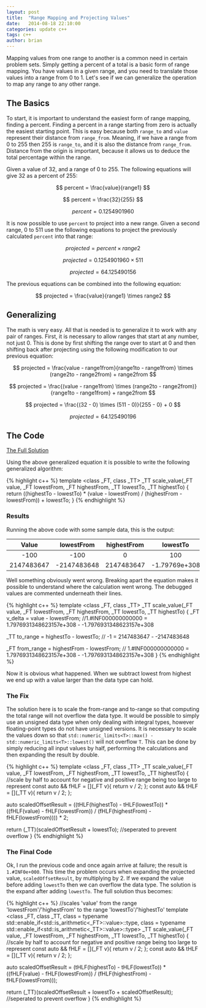 ```yaml
---
layout: post
title:  "Range Mapping and Projecting Values"
date:   2014-08-18 22:10:00
categories: update c++
tags: c++ 
author: brian
---
```


Mapping values from one range to another is a common need in certain problem sets. Simply getting a percent of a total is a basic form of range mapping. You have values in a given range, and you need to translate those values into a range from 0 to 1. Let's see if we can generalize the operation to map any range to any other range.

## The Basics

To start, it is important to understand the easiest form of range mapping, finding a percent. Finding a percent in a range starting from zero is actually the easiest starting point. This is easy because both `range_to` and `value` represent their distance from `range_from`. Meaning, if we have a range from 0 to 255 then 255 is `range_to`, and it is also the distance from `range_from`. Distance from the origin is important, because it allows us to deduce the total percentage within the range. 

Given a value of 32, and a range of 0 to 255. The following equations will give 32 as a percent of 255:

$$ percent = \frac{value}{range1} $$

$$ percent = \frac{32}{255} $$

$$ percent = 0.1254901960 $$

It is now possible to use `percent` to project into a new range. Given a second range, 0 to 511 use the following equations to project the previously calculated `percent` into that range:

$$ projected = percent \times range2 $$

$$ projected = 0.1254901960 \times 511 $$

$$ projected = 64.125490156 $$

The previous equations can be combined into the following equation:

$$ projected = \frac{value}{range1} \times range2 $$

## Generalizing

The math is very easy. All that is needed is to generalize it to work with any pair of ranges. First, it is necessary to allow ranges that start at any number, not just 0. This is done by first shifting the range over to start at 0 and then shifting back after projecting using the following modification to our previous equation:

$$ projected = \frac{value - range1from}{range1to - range1from} \times (range2to - range2from) + range2from $$

$$ projected = \frac{(value - range1from) \times (range2to - range2from)}{range1to - range1from} + range2from $$

$$ projected = \frac{(32 - 0) \times (511 - 0)}{255 - 0} + 0 $$

$$ projected = 64.125490196 $$

## The Code

[The Full Solution](https://github.com/brianrackle/brainstem_breakfast/blob/master/BrainstemBreakfast/BrainstemBreakfast/range_map.hpp)

Using the above generalized equation it is possible to write the following generalized algorithm:

{% highlight c++ %}
template <class _FT, class _TT>
_TT scale_value(_FT value, _FT lowestFrom, _FT highestFrom, _TT lowestTo, _TT highestTo)
{
  return ((highestTo - lowestTo) * 
    (value - lowestFrom) / (highestFrom - lowestFrom)) + lowestTo;
}
{% endhighlight %}

### Results

Running the above code with some sample data, this is the output:

| Value |lowestFrom | highestFrom | lowestTo | highestTo | Return Value|
|:---:|:---:|:---:|:---:|:---:|:---:|
|-100 | -100 | 0 | 100 | 200 |  100 |
| 2147483647 | -2147483648 | 2147483647 | -1.79769e+308 | 1.79769e+308 | <span style="color:#ff0000;">1.#INF0e+000</span> |

Well something obviously went wrong. Breaking apart the equation makes it possible to understand where the calculation went wrong. The debugged values are commented underneath their lines.

{% highlight c++ %}
template <class _FT, class _TT>
_TT scale_value(_FT value, _FT lowestFrom, _FT highestFrom, _TT lowestTo, _TT highestTo)
{
  _FT v_delta = value - lowestFrom; 
  //1.#INF000000000000 = 1.7976931348623157e+308 - -1.7976931348623157e+308

  _TT to_range = highestTo - lowestTo; 
  // -1 = 2147483647 - -2147483648

  _FT from_range = highestFrom - lowestFrom; 
  // 1.#INF000000000000 = 1.7976931348623157e+308 - -1.7976931348623157e+308
}
{% endhighlight %}

Now it is obvious what happened. When we subtract lowest from highest we end up with a value larger than the data type can hold. 

### The Fix

The solution here is to scale the from-range and to-range so that computing the total range will not overflow the data type. It would be possible to simply use an unsigned data type when only dealing with integral types, however floating-point types do not have unsigned versions. It is necessary to scale the values down so that `std::numeric_limits<T>::max() - std::numeric_limits<T>::lowest()` will not overflow `T`. This can be done by simply reducing all input values by half, performing the calculations and then expanding the result by double.

{% highlight c++ %}
template <class _FT, class _TT>
_TT scale_value(_FT value, _FT lowestFrom, _FT highestFrom, _TT lowestTo, _TT highestTo)
{
  //scale by half to account for negative and positive range being too large to represent
  const auto && fHLF = [](_FT v){ return v / 2; };
  const auto && tHLF = [](_TT v){ return v / 2; };

  auto scaledOffsetResult =
    ((tHLF(highestTo) - tHLF(lowestTo)) * 
    ((fHLF(value) - fHLF(lowestFrom)) / (fHLF(highestFrom) - fHLF(lowestFrom)))) * 2;

  return (_TT)(scaledOffsetResult + lowestTo); //seperated to prevent overflow
}
{% endhighlight %}

### The Final Code

Ok, I run the previous code and once again arrive at failure; the result is `1.#INF0e+000`. This time the problem occurs when expanding the projected value, `scaledOffsetResult`, by multiplying by 2. If we expand the value before adding `lowestTo` then we can overflow the data type. The solution is the expand after adding `lowestTo`. The full solution thus becomes:

{% highlight c++ %}
//scales 'value' from the range 'lowestFrom'/'highestFrom' to the range 'lowestTo'/'highestTo'
template <class _FT, class _TT,
class = typename std::enable_if<std::is_arithmetic<_FT>::value>::type,
class = typename std::enable_if<std::is_arithmetic<_TT>::value>::type>
_TT scale_value(_FT value, _FT lowestFrom, _FT highestFrom, _TT lowestTo, _TT highestTo)
{
  //scale by half to account for negative and positive range being too large to represent
  const auto && fHLF = [](_FT v){ return v / 2; };
  const auto && tHLF = [](_TT v){ return v / 2; };

  auto scaledOffsetResult =
    (tHLF(highestTo) - tHLF(lowestTo)) * 
    ((fHLF(value) - fHLF(lowestFrom)) / (fHLF(highestFrom) - fHLF(lowestFrom)));

  return (_TT)(scaledOffsetResult + lowestTo + scaledOffsetResult); //seperated to prevent overflow
}
{% endhighlight %}